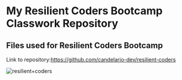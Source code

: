 # My Resilient Coders Bootcamp Classwork Repository
## Files used for Resilient Coders Bootcamp

Link to repository:https://github.com/candelario-dev/resilient-coders

![resilient+coders](https://user-images.githubusercontent.com/69063941/90573743-338d0000-e185-11ea-8d7c-5bd88335589b.jpg)
